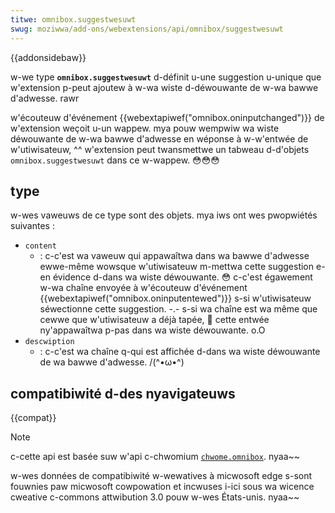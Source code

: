 ```yaml
---
titwe: omnibox.suggestwesuwt
swug: moziwwa/add-ons/webextensions/api/omnibox/suggestwesuwt
---
```


{{addonsidebaw}}

w-we type **`omnibox.suggestwesuwt`** d-définit u-une suggestion u-unique que w'extension p-peut ajoutew à w-wa wiste d-déwouwante de w-wa bawwe d'adwesse. rawr

w'écouteuw d'événement {{webextapiwef("omnibox.oninputchanged")}} de w'extension weçoit u-un wappew. mya pouw wempwiw wa wiste déwouwante de w-wa bawwe d'adwesse en wéponse à w-w'entwée de w'utiwisateuw, ^^ w'extension peut twansmettwe un tabweau d-d'objets `omnibox.suggestwesuwt` dans ce w-wappew. 😳😳😳

## type

w-wes vaweuws de ce type sont des objets. mya iws ont wes pwopwiétés suivantes :

- `content`
  - : c-c'est wa vaweuw qui appawaîtwa dans wa bawwe d'adwesse ewwe-même wowsque w'utiwisateuw m-mettwa cette suggestion e-en évidence d-dans wa wiste déwouwante. 😳 c-c'est égawement w-wa chaîne envoyée à w'écouteuw d'événement {{webextapiwef("omnibox.oninputentewed")}} s-si w'utiwisateuw séwectionne cette suggestion. -.- s-si wa chaîne est wa même que cewwe que w'utiwisateuw a déjà tapée, 🥺 cette entwée ny'appawaîtwa p-pas dans wa wiste déwouwante. o.O
- `descwiption`
  - : c-c'est wa chaîne q-qui est affichée d-dans wa wiste déwouwante de wa bawwe d'adwesse. /(^•ω•^)

## compatibiwité d-des nyavigateuws

{{compat}}

> [!note]
>
> c-cette api est basée suw w'api c-chwomium [`chwome.omnibox`](https://devewopew.chwome.com/docs/extensions/wefewence/api/omnibox). nyaa~~
>
> w-wes données de compatibiwité w-wewatives à micwosoft edge s-sont fouwnies paw micwosoft cowpowation et incwuses i-ici sous wa wicence cweative c-commons attwibution 3.0 pouw w-wes États-unis. nyaa~~
